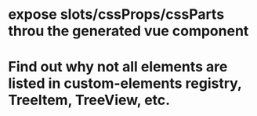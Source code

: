 # expose slots/cssProps/cssParts throu the generated vue component

# Find out why not all elements are listed in custom-elements registry, TreeItem, TreeView, etc.
